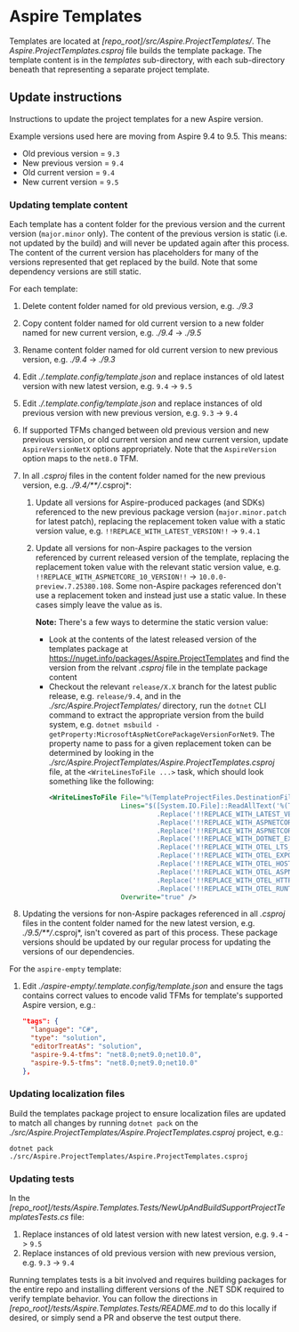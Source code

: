 # Aspire Templates

Templates are located at *[repo_root]/src/Aspire.ProjectTemplates/*. The *Aspire.ProjectTemplates.csproj* file builds the template package. The template content is in the *templates* sub-directory, with each sub-directory beneath that representing a separate project template.

## Update instructions

Instructions to update the project templates for a new Aspire version.

Example versions used here are moving from Aspire 9.4 to 9.5. This means:

- Old previous version = `9.3`
- New previous version = `9.4`
- Old current version = `9.4`
- New current version = `9.5`

### Updating template content

Each template has a content folder for the previous version and the current version (`major.minor` only). The content of the previous version is static (i.e. not updated by the build) and will never be updated again after this process. The content of the current version has placeholders for many of the versions represented that get replaced by the build. Note that some dependency versions are still static.

For each template:

1. Delete content folder named for old previous version, e.g. *./9.3*
2. Copy content folder named for old current version to a new folder named for new current version, e.g. *./9.4* -> *./9.5*
3. Rename content folder named for old current version to new previous version, e.g. *./9.4* -> *./9.3*
4. Edit *./.template.config/template.json* and replace instances of old latest version with new latest version, e.g. `9.4` -> `9.5`
5. Edit *./.template.config/template.json* and replace instances of old previous version with new previous version, e.g. `9.3` -> `9.4`
6. If supported TFMs changed between old previous version and new previous version, or old current version and new current version, update `AspireVersionNetX` options appropriately. Note that the `AspireVersion` option maps to the `net8.0` TFM.
7. In all *.csproj* files in the content folder named for the new previous version, e.g. *./9.4/**/*.csproj*:
   1. Update all versions for Aspire-produced packages (and SDKs) referenced to the new previous package version (`major.minor.patch` for latest patch), replacing the replacement token value with a static version value, e.g. `!!REPLACE_WITH_LATEST_VERSION!!` -> `9.4.1`
   2. Update all versions for non-Aspire packages to the version referenced by current released version of the template, replacing the replacement token value with the relevant static version value, e.g. `!!REPLACE_WITH_ASPNETCORE_10_VERSION!!` -> `10.0.0-preview.7.25380.108`. Some non-Aspire packages referenced don't use a replacement token and instead just use a static value. In these cases simply leave the value as is.
      
      **Note:** There's a few ways to determine the static version value:
      - Look at the contents of the latest released version of the templates package at https://nuget.info/packages/Aspire.ProjectTemplates and find the version from the relvant *.csproj* file in the template package content
      - Checkout the relevant `release/X.X` branch for the latest public release, e.g. `release/9.4`, and in the *./src/Aspire.ProjectTemplates/* directory, run the `dotnet` CLI command to extract the appropriate version from the build system, e.g. `dotnet msbuild -getProperty:MicrosoftAspNetCorePackageVersionForNet9`. The property name to pass for a given replacement token can be determined by looking in the *./src/Aspire.ProjectTemplates/Aspire.ProjectTemplates.csproj* file, at the `<WriteLinesToFile ...>` task, which should look something like the following:
         ```xml
         <WriteLinesToFile File="%(TemplateProjectFiles.DestinationFile)"
                           Lines="$([System.IO.File]::ReadAllText('%(TemplateProjectFiles.FullPath)')
                                    .Replace('!!REPLACE_WITH_LATEST_VERSION!!', '$(PackageVersion)')
                                    .Replace('!!REPLACE_WITH_ASPNETCORE_9_VERSION!!', '$(MicrosoftAspNetCorePackageVersionForNet9)')
                                    .Replace('!!REPLACE_WITH_ASPNETCORE_10_VERSION!!', '$(MicrosoftAspNetCorePackageVersionForNet10)')
                                    .Replace('!!REPLACE_WITH_DOTNET_EXTENSIONS_VERSION!!', '$(MicrosoftExtensionsHttpResilienceVersion)')
                                    .Replace('!!REPLACE_WITH_OTEL_LTS_VERSION!!', '$(OpenTelemetryLTSVersion)')
                                    .Replace('!!REPLACE_WITH_OTEL_EXPORTER_VERSION!!', '$(OpenTelemetryExporterOpenTelemetryProtocolVersion)')
                                    .Replace('!!REPLACE_WITH_OTEL_HOSTING_VERSION!!', '$(OpenTelemetryInstrumentationExtensionsHostingVersion)')
                                    .Replace('!!REPLACE_WITH_OTEL_ASPNETCORE_VERSION!!', '$(OpenTelemetryInstrumentationAspNetCoreVersion)')
                                    .Replace('!!REPLACE_WITH_OTEL_HTTP_VERSION!!', '$(OpenTelemetryInstrumentationHttpVersion)')
                                    .Replace('!!REPLACE_WITH_OTEL_RUNTIME_VERSION!!', '$(OpenTelemetryInstrumentationRuntimeVersion)') )"
                           Overwrite="true" />
         ```

8. Updating the versions for non-Aspire packages referenced in all *.csproj* files in the content folder named for the new latest version, e.g. *./9.5/**/*.csproj*, isn't covered as part of this process. These package versions should be updated by our regular process for updating the versions of our dependencies.

For the `aspire-empty` template:

1. Edit *./aspire-empty/.template.config/template.json* and ensure the tags contains correct values to encode valid TFMs for template's supported Aspire version, e.g.:
    ```json
    "tags": {
      "language": "C#",
      "type": "solution",
      "editorTreatAs": "solution",
      "aspire-9.4-tfms": "net8.0;net9.0;net10.0",
      "aspire-9.5-tfms": "net8.0;net9.0;net10.0"
    },
    ```

### Updating localization files

Build the templates package project to ensure localization files are updated to match all changes by running `dotnet pack` on the *./src/Aspire.ProjectTemplates/Aspire.ProjectTemplates.csproj* project, e.g.:

```shell
dotnet pack ./src/Aspire.ProjectTemplates/Aspire.ProjectTemplates.csproj
```

### Updating tests

In the *[repo_root]/tests/Aspire.Templates.Tests/NewUpAndBuildSupportProjectTemplatesTests.cs* file:

1. Replace instances of old latest version with new latest version, e.g. `9.4` -> `9.5`
2. Replace instances of old previous version with new previous version, e.g. `9.3` -> `9.4`

Running templates tests is a bit involved and requires building packages for the entire repo and installing different versions of the .NET SDK required to verify template behavior. You can follow the directions in *[repo_root]/tests/Aspire.Templates.Tests/README.md* to do this locally if desired, or simply send a PR and observe the test output there.
